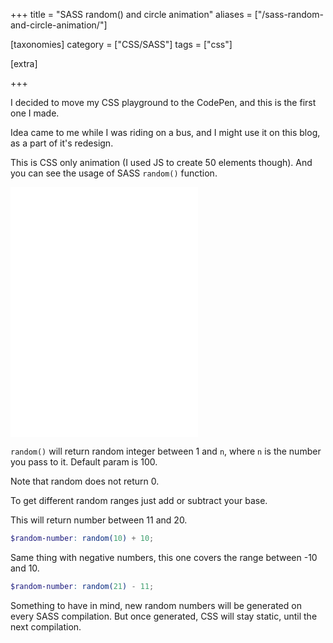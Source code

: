 +++
title = "SASS random() and circle animation"
aliases = ["/sass-random-and-circle-animation/"]

[taxonomies]
category = ["CSS/SASS"]
tags = ["css"]

[extra]

+++

I decided to move my CSS playground to the CodePen, and this is the first one I made.

Idea came to me while I was riding on a bus, and I might use it on this blog,
as a part of it's redesign.

This is CSS only animation (I used JS to create 50 elements though).
And you can see the usage of SASS `random()` function.

<!-- more -->

<iframe
height='400px'
scrolling='no'
src='//codepen.io/stanko/embed/VKkaJB/?height=400&theme-id=light&default-tab=result&embed-version=2' frameborder='no'
allowtransparency='true'
allowfullscreen='true'>
See the Pen <a href='http://codepen.io/stanko/pen/VKkaJB/'>Circle Logo Animation</a> by Stanko (<a href='http://codepen.io/stanko'>@stanko</a>) on <a href='http://codepen.io'>CodePen</a>.
</iframe>

`random()` will return random integer between 1 and `n`, where `n` is the number you pass to it.
Default param is 100.

Note that random does not return 0.

To get different random ranges just add or subtract your base.

This will return number between 11 and 20.

```scss
$random-number: random(10) + 10;
```

Same thing with negative numbers, this one covers the range between -10 and 10.

```scss
$random-number: random(21) - 11;
```

Something to have in mind, new random numbers will be generated on every SASS compilation.
But once generated, CSS will stay static, until the next compilation.
